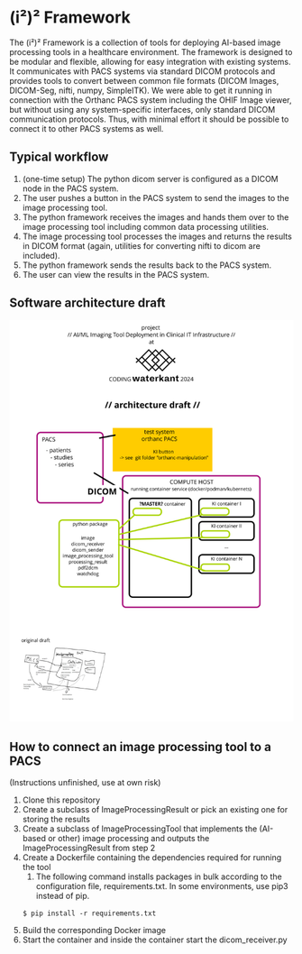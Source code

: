 # (i²)² Framework

The (i²)² Framework is a collection of tools for deploying AI-based image processing tools in a healthcare environment.
The framework is designed to be modular and flexible, allowing for easy integration with existing systems.
It communicates with PACS systems via standard DICOM protocols and provides tools to convert between common file
formats (DICOM Images, DICOM-Seg, nifti, numpy, SimpleITK).
We were able to get it running in connection with the Orthanc PACS system including the OHIF Image viewer, but without
using any system-specific interfaces, only standard DICOM communication protocols.
Thus, with minimal effort it should be possible to connect it to other PACS systems as well.

## Typical workflow

1. (one-time setup) The python dicom server is configured as a DICOM node in the PACS system.
2. The user pushes a button in the PACS system to send the images to the image processing tool.
3. The python framework receives the images and hands them over to the image processing tool including common data processing utilities.
4. The image processing tool processes the images and returns the results in DICOM format (again, utilities for converting nifti to dicom are included).
5. The python framework sends the results back to the PACS system.
6. The user can view the results in the PACS system.

## Software architecture draft

![architecture_draft.svg](notes/architecture_draft.svg)

## How to connect an image processing tool to a PACS

(Instructions unfinished, use at own risk)

1. Clone this repository
2. Create a subclass of ImageProcessingResult or pick an existing one for storing the results
3. Create a subclass of ImageProcessingTool that implements the (AI-based or other) image processing and outputs the
   ImageProcessingResult from step 2
4. Create a Dockerfile containing the dependencies required for running the tool
    1. The following command installs packages in bulk according to the configuration file, requirements.txt. In some
       environments, use pip3 instead of pip.
    ```
    $ pip install -r requirements.txt
    ```
6. Build the corresponding Docker image
7. Start the container and inside the container start the dicom_receiver.py
